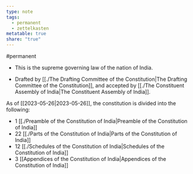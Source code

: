 ```yaml
---
type: note
tags:
  - permanent
  - zettelkasten
metatable: true
share: "true"
---
```


#permanent




- This is the supreme governing law of the nation of India. 

- Drafted by [[./The Drafting Committee of the Constitution|The Drafting Committee of the Constitution]], and accepted by [[./The Constituent Assembly of India|The Constituent Assembly of India]]. 

As of [[2023-05-26|2023-05-26]], the constitution is divided into the following:
- 1 [[./Preamble of the Constitution of India|Preamble of the Constitution of India]]
- 22 [[./Parts of the Constitution of India|Parts of the Constitution of India]]
- 12 [[./Schedules of the Constitution of India|Schedules of the Constitution of India]]
- 3 [[Appendices of the Constitution of India|Appendices of the Constitution of India]]

